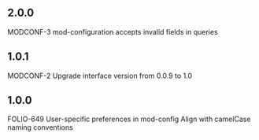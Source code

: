 ## 2.0.0

MODCONF-3 mod-configuration accepts invalid fields in queries

## 1.0.1

MODCONF-2 Upgrade interface version from 0.0.9 to 1.0

## 1.0.0

FOLIO-649 User-specific preferences in mod-config
Align with camelCase naming conventions
